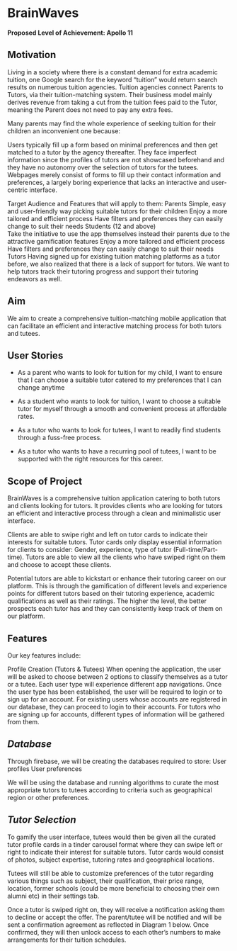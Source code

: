 # **BrainWaves**

**Proposed Level of Achievement: Apollo 11**

## **Motivation**

Living in a society where there is a constant demand for extra academic tuition, one Google search for the keyword “tuition” would return search results on numerous tuition agencies.  Tuition agencies connect Parents to Tutors, via their tuition-matching system. Their business model mainly derives revenue from taking a cut from the tuition fees paid to the Tutor, meaning the Parent does not need to pay any extra fees. 

Many parents may find the whole experience of seeking tuition for their children an inconvenient one because:

Users typically fill up a form based on minimal preferences and then get matched to a tutor by the agency thereafter. They face imperfect information since the profiles of tutors are not showcased beforehand and they have no autonomy over the selection of tutors for the tutees.
Webpages merely consist of forms to fill up their contact information and preferences, a largely boring experience that lacks an interactive and user-centric interface.

Target Audience and Features that will apply to them: 
Parents 
Simple, easy and user-friendly way picking suitable tutors for their children 
Enjoy a more tailored and efficient process
Have filters and preferences they can easily change to suit their needs 
Students (12 and above)  
Take the initiative to use the app themselves instead their parents due to the attractive gamification features 
Enjoy a more tailored and efficient process
Have filters and preferences they can easily change to suit their needs 
Tutors 
Having signed up for existing tuition matching platforms as a tutor before, we also realized that there is a lack of support for tutors. We want to help tutors track their tutoring progress and support their tutoring endeavors as well.


## **Aim**

We aim to create a comprehensive tuition-matching mobile application that can facilitate an efficient and interactive matching process for both tutors and tutees.


## **User Stories**

- As a parent who wants to look for tuition for my child, I want to ensure that I can choose a suitable tutor catered to my preferences that I can change anytime

- As a student who wants to look for tuition, I want to choose a suitable tutor for myself through a smooth and convenient process at affordable rates.

- As a tutor who wants to look for tutees, I want to readily find students through a fuss-free process.

- As a tutor who wants to have a recurring pool of tutees, I want to be supported with the right resources for this career.

## **Scope of Project**

BrainWaves is a comprehensive tuition application catering to both tutors and clients looking for tutors. It provides clients who are looking for tutors an efficient and interactive process through a clean and minimalistic user interface.

Clients are able to swipe right and left on tutor cards to indicate their interests for suitable tutors. Tutor cards only display essential information for clients to consider: Gender, experience, type of tutor (Full-time/Part-time). Tutors are able to view all the clients who have swiped right on them and choose to accept these clients.

Potential tutors are able to kickstart or enhance their tutoring career on our platform. This is through the gamification of different levels and experience points for different tutors based on their tutoring experience, academic qualifications as well as their ratings. The higher the level, the better prospects each tutor has and they can consistently keep track of them on our platform.


## **Features**

Our key features include:

Profile Creation (Tutors & Tutees)
When opening the application, the user will be asked to choose between 2 options to classify themselves as a tutor or a tutee. Each user type will experience different app navigations.
Once the user type has been established, the user will be required to login or to sign up for an account. For existing users whose accounts are registered in our database, they can proceed to login to their accounts.
For tutors who are signing up for accounts, different types of information will be gathered from them.

## *Database*


Through firebase, we will be creating the databases required to store:
User profiles
User preferences

We will be using the database and running algorithms to curate the most appropriate tutors to tutees according to criteria such as geographical region or other preferences.

## *Tutor Selection*

To gamify the user interface, tutees would then be given all the curated tutor profile cards in a tinder carousel format where they can swipe left or right to indicate their interest for suitable tutors. Tutor cards would consist of photos, subject expertise, tutoring rates and geographical locations.

Tutees will still be able to customize preferences of the tutor regarding various things such as subject, their qualification, their price range, location, former schools (could be more beneficial to choosing their own alumni etc) in their settings tab.

Once a tutor is swiped right on, they will receive a notification asking them to decline or accept the offer. The parent/tutee will be notified and will be sent a confirmation agreement as 
reflected in Diagram 1 below. Once confirmed, they will then unlock access to each other’s numbers to make arrangements for their tuition schedules. 













